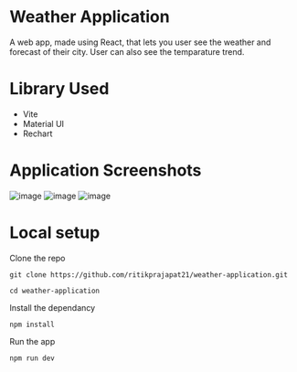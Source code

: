 # Weather Application

A web app, made using React, that lets you user see the weather and forecast of their city. User can also see the temparature trend.

# Library Used

- Vite
- Material UI
- Rechart

# Application Screenshots
![image](https://github.com/ritikprajapat21/weather-application/assets/112960100/f0ca21a3-2a99-408a-95f2-a2abf7f1a83e)
![image](https://github.com/ritikprajapat21/weather-application/assets/112960100/057db9e5-a6ec-4144-85f7-24a7bc93c0d8)
![image](https://github.com/ritikprajapat21/weather-application/assets/112960100/842fc2a2-af38-4f57-b2ed-88d1090b44b8)


# Local setup

Clone the repo

```
git clone https://github.com/ritikprajapat21/weather-application.git
```

```
cd weather-application
```

Install the dependancy

```
npm install
```

Run the app

```
npm run dev
```
